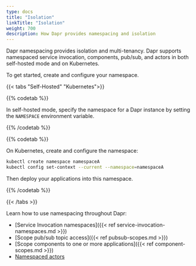 ```yaml
---
type: docs
title: "Isolation"
linkTitle: "Isolation"
weight: 700
description: How Dapr provides namespacing and isolation
---
```


Dapr namespacing provides isolation and multi-tenancy. Dapr supports namespaced service invocation, components, pub/sub, and actors in both self-hosted mode and on Kubernetes. 

To get started, create and configure your namespace.

{{< tabs "Self-Hosted" "Kubernetes">}}

{{% codetab %}}

In self-hosted mode, specify the namespace for a Dapr instance by setting the `NAMESPACE` environment variable.

{{% /codetab %}}

{{% codetab %}}

On Kubernetes, create and configure the namespace:

```bash
kubectl create namespace namespaceA
kubectl config set-context --current --namespace=namespaceA
```

Then deploy your applications into this namespace.

{{% /codetab %}}

{{< /tabs >}}

Learn how to use namespacing throughout Dapr:

- [Service Invocation namespaces]({{< ref service-invocation-namespaces.md >}})
- [Scope pub/sub topic access]({{< ref pubsub-scopes.md >}})
- [Scope components to one or more applications]({{< ref component-scopes.md >}})
- [Namespaced actors](todo)